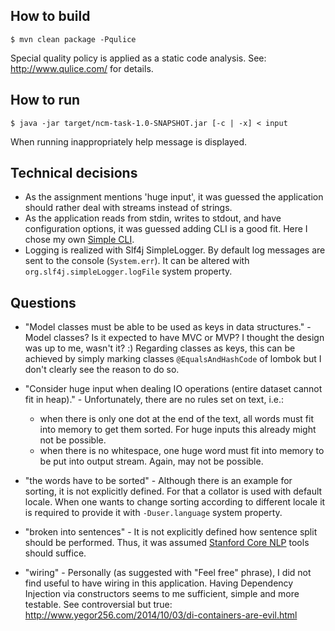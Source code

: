 ## How to build

  `$ mvn clean package -Pqulice`

Special quality policy is applied as a static code analysis. See:
http://www.qulice.com/ for details.

## How to run

  `$ java -jar target/ncm-task-1.0-SNAPSHOT.jar [-c | -x] < input`

When running inappropriately help message is displayed.

## Technical decisions

* As the assignment mentions 'huge input', it was guessed the application
should rather deal with streams instead of strings.
* As the application reads from stdin, writes to stdout, and have
configuration options, it was guessed adding CLI is a good fit.
Here I chose my own [Simple CLI](https://github.com/piotrkot/simple-cli).
* Logging is realized with Slf4j SimpleLogger. By default log
messages are sent to the console (`System.err`). It can be altered
with `org.slf4j.simpleLogger.logFile` system property.

## Questions

* "Model classes must be able to be used as keys in data structures." -
Model classes? Is it expected to have MVC or MVP? I thought the design was
up to me, wasn't it? :)
Regarding classes as keys, this can be achieved by simply marking classes
`@EqualsAndHashCode` of lombok but I don't clearly see the reason to do so.

* "Consider huge input when dealing IO operations (entire dataset cannot
fit in heap)." -
Unfortunately, there are no rules set on text, i.e.:
  * when there is only one dot at the end of the text,
all words must fit into memory to get them sorted. For huge inputs this
already might not be possible.
  * when there is no whitespace, one huge word must fit into memory to be
put into output stream. Again, may not be possible.

* "the words have to be sorted" -
Although there is an example for sorting, it is not explicitly defined.
For that a collator is used with default locale. When one wants to change
sorting according to different locale it is required to provide it with
`-Duser.language` system property.

* "broken into sentences" -
It is not explicitly defined how sentence split should be performed. Thus,
it was assumed
[Stanford Core NLP](http://nlp.stanford.edu/software/corenlp.shtml) tools
should suffice.

* "wiring" -
Personally (as suggested with "Feel free" phrase), I did not find useful
to have wiring in this application. Having Dependency Injection
via constructors seems to me sufficient, simple and more testable.
See controversial but true:
http://www.yegor256.com/2014/10/03/di-containers-are-evil.html

